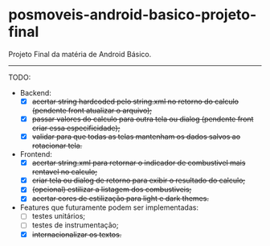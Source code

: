 # posmoveis-android-basico-projeto-final
 Projeto Final da matéria de Android Básico.


--------------------------------------------

TODO:
 - Backend:
   - [x] ~~acertar string hardcoded pelo string.xml no retorno do calculo (pendente front atualizar o arquivo);~~
   - [x] ~~passar valores do calculo para outra tela ou dialog (pendente front criar essa especificidade);~~
   - [x] ~~validar para que todas as telas mantenham os dados salvos ao rotacionar tela.~~

- Frontend:
  - [x] ~~acertar string.xml para retornar o indicador de combustivel mais rentavel no calculo;~~
  - [x] ~~criar tela ou dialog de retorno para exibir o resultado do calculo;~~
  - [x] ~~(opcional) estilizar a listagem dos combustiveis;~~
  - [x] ~~acertar cores de estilização para light e dark themes.~~

- Features que futuramente podem ser implementadas:
  - [ ] testes unitários;
  - [ ] testes de instrumentação;
  - [x] ~~internacionalizar os textos.~~
